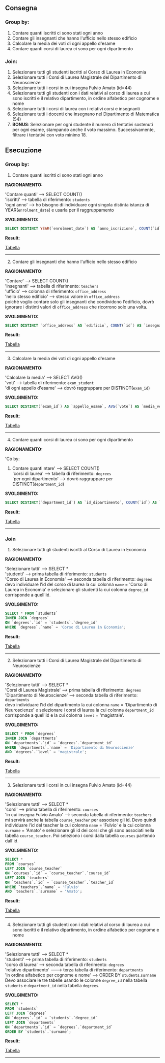 ## Consegna

### Group by:
1. Contare quanti iscritti ci sono stati ogni anno
2. Contare gli insegnanti che hanno l'ufficio nello stesso edificio
3. Calcolare la media dei voti di ogni appello d'esame
4. Contare quanti corsi di laurea ci sono per ogni dipartimento

### Join:  
1. Selezionare tutti gli studenti iscritti al Corso di Laurea in Economia
2. Selezionare tutti i Corsi di Laurea Magistrale del Dipartimento di Neuroscienze
3. Selezionare tutti i corsi in cui insegna Fulvio Amato (id=44)
4. Selezionare tutti gli studenti con i dati relativi al corso di laurea a cui sono iscritti e il relativo dipartimento, in ordine alfabetico per cognome e nome
5. Selezionare tutti i corsi di laurea con i relativi corsi e insegnanti
6. Selezionare tutti i docenti che insegnano nel Dipartimento di Matematica (54)
7. **BONUS**: Selezionare per ogni studente il numero di tentativi sostenuti per ogni esame, stampando anche il voto massimo. Successivamente, filtrare i tentativi con voto minimo 18.

## Esecuzione

### Group by:
1. Contare quanti iscritti ci sono stati ogni anno

**RAGIONAMENTO:**  

'Contare quanti' --> SELECT COUNT()  
'iscritti' --> tabella di riferimento: `students`  
'ogni anno' --> ho bisogno di individuare ogni singola distinta istanza di YEAR(`enrolment_date`) e usarla per il raggruppamento

**SVOLGIMENTO:**
```sql
SELECT DISTINCT YEAR(`enrolment_date`) AS `anno_iscrizione`, COUNT(`id`) AS `iscritti_per_anno` FROM `students` GROUP BY `anno_iscrizione`;
```
**Result:**

[Tabella](./results/gb1.html)

---

2. Contare gli insegnanti che hanno l'ufficio nello stesso edificio

**RAGIONAMENTO:**  

'Contare' --> SELECT COUNT()  
'insegnanti' --> tabella di riferimento: `teachers`  
'ufficio' --> colonna di riferimento: `office_address`  
'nello stesso edificio' --> stesso valore in `office_address`  
poiché voglio contare solo gli insegnanti che condividono l'edificio, dovrò ignorare i distinti valori di `office_address` che ricorrono solo una volta.

**SVOLGIMENTO:**
```sql
SELECT DISTINCT `office_address` AS `edificio`, COUNT(`id`) AS `insegnanti_per_edificio` FROM `teachers` GROUP BY `edificio` HAVING `insegnanti_per_edificio` > 1;
```
**Result:**

[Tabella](./results/gb2.html)

---

3. Calcolare la media dei voti di ogni appello d'esame

**RAGIONAMENTO:**  

'Calcolare la media' --> SELECT AVG()  
'voti' --> tabella di riferimento: `exam_student`    
'di ogni appello d'esame' --> dovrò raggruppare per DISTINCT(`exam_id`)

**SVOLGIMENTO:**
```sql
SELECT DISTINCT(`exam_id`) AS `appello_esame`, AVG(`vote`) AS `media_voti` FROM `exam_student` GROUP BY `appello_esame`;
```
**Result:**

[Tabella](./results/gb3.html)

---

4. Contare quanti corsi di laurea ci sono per ogni dipartimento

**RAGIONAMENTO:**  

'Co by:
1. Contare quanti ntare' --> SELECT COUNT()  
'corsi di laurea' --> tabella di riferimento: `degrees`    
'per ogni dipartimento' --> dovrò raggruppare per DISTINCT(`department_id`)

**SVOLGIMENTO:**
```sql
SELECT DISTINCT(`department_id`) AS `id_dipartimento`, COUNT(`id`) AS `corsi_laurea` FROM `degrees` GROUP BY `id_dipartimento`;
```
**Result:**

[Tabella](./results/gb4.html)

---

### Join
1. Selezionare tutti gli studenti iscritti al Corso di Laurea in Economia

**RAGIONAMENTO:**  

'Selezionare tutti' --> SELECT *  
'studenti' --> prima tabella di riferimento: `students`  
'Corso di Laurea in Economia' --> seconda tabella di riferimento: `degrees`  
devo individuare l'id del corso di laurea la cui colonna `name` = 'Corso di Laurea in Economia' e selezionare gli studenti la cui colonna `degree_id` corrisponde a quell'id.

**SVOLGIMENTO:**
```sql
SELECT * FROM `students`
INNER JOIN `degrees`
ON `degrees`.`id` = `students`.`degree_id`
WHERE `degrees`.`name` = 'Corso di Laurea in Economia';
```
**Result:**

[Tabella](./results/j1.html)

---

2. Selezionare tutti i Corsi di Laurea Magistrale del Dipartimento di Neuroscienze

**RAGIONAMENTO:**  

'Selezionare tutti' --> SELECT *  
'Corsi di Laurea Magistrale' --> prima tabella di riferimento: `degrees`  
'Dipartimento di Neuroscienze' --> seconda tabella di riferimento: `departments`  
devo individuare l'id del dipartimento la cui colonna `name` = 'Dipartimento di Neuroscienze' e selezionare i corsi di laurea la cui colonna `department_id` corrisponde a quell'id e la cui colonna `level` = 'magistrale'.

**SVOLGIMENTO:**
```sql
SELECT * FROM `degrees`
INNER JOIN `departments`
ON `departments`.`id` = `degrees`.`department_id`
WHERE `departments`.`name` = 'Dipartimento di Neuroscienze'
AND `degrees`.`level` = 'magistrale';
```
**Result:**

[Tabella](./results/j2.html)

---

3. Selezionare tutti i corsi in cui insegna Fulvio Amato (id=44)

**RAGIONAMENTO:**  

'Selezionare tutti' --> SELECT *  
'corsi' --> prima tabella di riferimento: `courses`  
'in cui insegna Fulvio Amato' --> seconda tabella di riferimento: `teachers`  
mi servirà anche la tabella `course_teacher` per associare gli id.
Devo quindi individuare l'id del teacher la cui colonna `name` = 'Fulvio' e la cui colonna `surname` = 'Amato' e selezionare gli id dei corsi che gli sono associati nella tabella `course_teacher`. Poi seleziono i corsi dalla tabella `courses` partendo dall'id.

**SVOLGIMENTO:**
```sql
SELECT * 
FROM `courses`
LEFT JOIN `course_teacher`
ON `courses`.`id` = `course_teacher`.`course_id`
LEFT JOIN `teachers`
ON `teachers`.`id` = `course_teacher`.`teacher_id`
WHERE `teachers`.`name` = 'Fulvio'
AND `teachers`.`surname` = 'Amato';
```
**Result:**

[Tabella](./results/j3.html)

---

4. Selezionare tutti gli studenti con i dati relativi al corso di laurea a cui sono iscritti e il relativo dipartimento, in ordine alfabetico per cognome e nome

**RAGIONAMENTO:**  

'Selezionare tutti' --> SELECT *  
'studenti' --> prima tabella di riferimento: `students`  
'corso di laurea' --> seconda tabella di riferimento: `degrees`  
'relativo dipartimento' ---> terza tabella di riferimento: `departments`  
'in ordine alfabetico per cognome e nome' --> ORDER BY `students`.`surname`
Devo associare le tre tabelle usando le colonne `degree_id` nella tabella `students` e `department_id` nella tabella `degrees`.

**SVOLGIMENTO:**
```sql
SELECT * 
FROM `students`
LEFT JOIN `degrees`
ON `degrees`.`id` = `students`.`degree_id`
LEFT JOIN `departments`
ON `departments`.`id` = `degrees`.`department_id`
ORDER BY `students`.`surname`;
```
**Result:**

[Tabella](./results/j4.html)

---